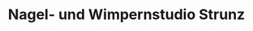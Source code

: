 ---
title: "Nagel- und Wimpernstudio Strunz"
url: /friedberg/nagel-und-wimpernstudio-strunz/
shop: Kosmetik
---
